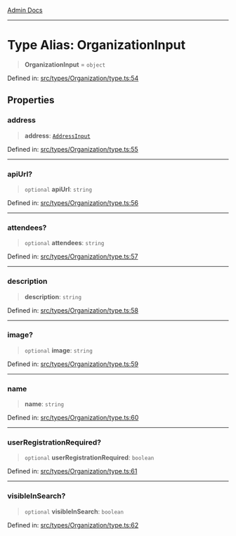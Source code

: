 [Admin Docs](/)

***

# Type Alias: OrganizationInput

> **OrganizationInput** = `object`

Defined in: [src/types/Organization/type.ts:54](https://github.com/PalisadoesFoundation/talawa-admin/blob/main/src/types/Organization/type.ts#L54)

## Properties

### address

> **address**: [`AddressInput`](../../../address/type-aliases/AddressInput.md)

Defined in: [src/types/Organization/type.ts:55](https://github.com/PalisadoesFoundation/talawa-admin/blob/main/src/types/Organization/type.ts#L55)

***

### apiUrl?

> `optional` **apiUrl**: `string`

Defined in: [src/types/Organization/type.ts:56](https://github.com/PalisadoesFoundation/talawa-admin/blob/main/src/types/Organization/type.ts#L56)

***

### attendees?

> `optional` **attendees**: `string`

Defined in: [src/types/Organization/type.ts:57](https://github.com/PalisadoesFoundation/talawa-admin/blob/main/src/types/Organization/type.ts#L57)

***

### description

> **description**: `string`

Defined in: [src/types/Organization/type.ts:58](https://github.com/PalisadoesFoundation/talawa-admin/blob/main/src/types/Organization/type.ts#L58)

***

### image?

> `optional` **image**: `string`

Defined in: [src/types/Organization/type.ts:59](https://github.com/PalisadoesFoundation/talawa-admin/blob/main/src/types/Organization/type.ts#L59)

***

### name

> **name**: `string`

Defined in: [src/types/Organization/type.ts:60](https://github.com/PalisadoesFoundation/talawa-admin/blob/main/src/types/Organization/type.ts#L60)

***

### userRegistrationRequired?

> `optional` **userRegistrationRequired**: `boolean`

Defined in: [src/types/Organization/type.ts:61](https://github.com/PalisadoesFoundation/talawa-admin/blob/main/src/types/Organization/type.ts#L61)

***

### visibleInSearch?

> `optional` **visibleInSearch**: `boolean`

Defined in: [src/types/Organization/type.ts:62](https://github.com/PalisadoesFoundation/talawa-admin/blob/main/src/types/Organization/type.ts#L62)
